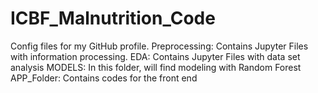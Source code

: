# ICBF_Malnutrition_Code
Config files for my GitHub profile.
Preprocessing: Contains Jupyter Files with  information processing.
EDA: Contains Jupyter Files with data set analysis
MODELS: In this folder, will find modeling with Random Forest
APP_Folder: Contains codes for the front end
